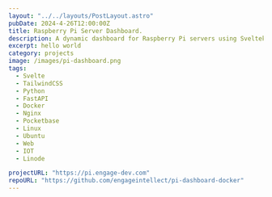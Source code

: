 ```yaml
---
layout: "../../layouts/PostLayout.astro"
pubDate: 2024-4-26T12:00:00Z
title: Raspberry Pi Server Dashboard.
description: A dynamic dashboard for Raspberry Pi servers using Sveltekit, Python, Web Sockets, FastAPI, and Docker.
excerpt: hello world
category: projects
image: /images/pi-dashboard.png
tags:
  - Svelte
  - TailwindCSS
  - Python
  - FastAPI
  - Docker
  - Nginx
  - Pocketbase
  - Linux
  - Ubuntu
  - Web
  - IOT
  - Linode

projectURL: "https://pi.engage-dev.com"
repoURL: "https://github.com/engageintellect/pi-dashboard-docker"
---
```

